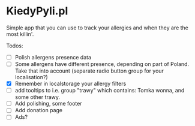 # KiedyPyli.pl

Simple app that you can use to track your allergies and when they are the most killin'.


Todos:
- [ ] Polish allergens presence data  
- [ ] Some allergens have different presence, depending on part of Poland. Take that into account (separate radio button group for your localisation?)
- [x] Remember in localstorage your allergy filters
- [ ] add tooltips to i.e. group "trawy" which contains: Tomka wonna, and some other trawy. 
- [ ] Add polishing, some footer
- [ ] Add donation page
- [ ] Ads?